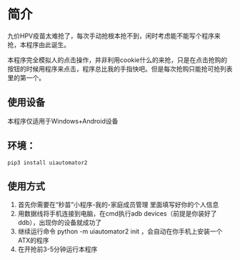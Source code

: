 # 简介
九价HPV疫苗太难抢了，每次手动抢根本抢不到，闲时考虑能不能写个程序来抢，本程序由此诞生。

本程序完全模拟人的点击操作，并非利用cookie什么的来抢，只是在点击抢购的按钮的时候用程序来点击，程序总比我的手指快吧。但是每次抢购只能抢可抢列表里的第一个。
## 使用设备
本程序仅适用于Windows+Android设备
## 环境：
```
pip3 install uiautomator2
```
## 使用方式
1. 首先你需要在“秒苗”小程序-我的-家庭成员管理 里面填写好你的个人信息
2. 用数据线将手机连接到电脑，在cmd执行adb devices（前提是你装好了ddb），出现你的设备就成功了
3. 继续运行命令 python -m uiautomator2 init ，会自动在你手机上安装一个 ATX的程序
4. 在开抢前3-5分钟运行本程序
